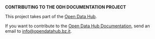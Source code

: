 **CONTRIBUTING TO THE ODH DOCUMENTATION PROJECT**

This project takes part of the [Open Data Hub](http://opendatahub.bz.it/).

If you want to contribute to the [Open Data Hub
Documentation](http://opendatahub.readthedocs.io/en/latest/index.html), 
send an email to info@opendatahub.bz.it.
